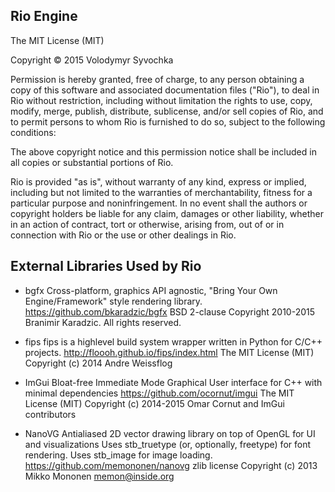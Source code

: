 Rio Engine
------

The MIT License (MIT)

Copyright &copy; 2015 Volodymyr Syvochka

Permission is hereby granted, free of charge, to any person obtaining a copy of this software and associated documentation files ("Rio"), to deal in Rio without restriction, including without limitation the rights to use, copy, modify, merge, publish, distribute, sublicense, and/or sell copies of Rio, and to permit persons to whom Rio is furnished to do so, subject to the following conditions:

The above copyright notice and this permission notice shall be included in all copies or substantial portions of Rio.

Rio is provided "as is", without warranty of any kind, express or implied, including but not limited to the warranties of merchantability, fitness for a particular purpose and noninfringement. In no event shall the authors or copyright holders be liable for any claim, damages or other liability, whether in an action of contract, tort or otherwise, arising from, out of or in connection with Rio or the use or other dealings in Rio.


External Libraries Used by Rio
---------------------------------

* bgfx 
Cross-platform, graphics API agnostic, "Bring Your Own Engine/Framework" style rendering library.
https://github.com/bkaradzic/bgfx
BSD 2-clause
Copyright 2010-2015 Branimir Karadzic. All rights reserved.

* fips 
fips is a highlevel build system wrapper written in Python for C/C++ projects.
http://floooh.github.io/fips/index.html
The MIT License (MIT)
Copyright (c) 2014 Andre Weissflog

* ImGui
Bloat-free Immediate Mode Graphical User interface for C++ with minimal dependencies
https://github.com/ocornut/imgui
The MIT License (MIT)
Copyright (c) 2014-2015 Omar Cornut and ImGui contributors

* NanoVG
Antialiased 2D vector drawing library on top of OpenGL for UI and visualizations
Uses stb_truetype (or, optionally, freetype) for font rendering. Uses stb_image for image loading.
https://github.com/memononen/nanovg
zlib license
Copyright (c) 2013 Mikko Mononen memon@inside.org


